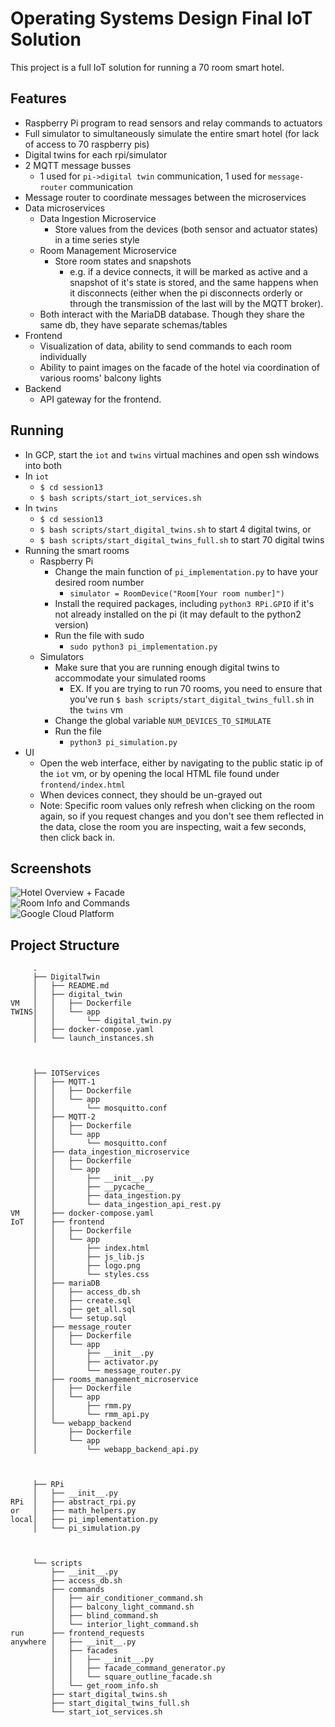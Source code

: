 # Operating Systems Design Final IoT Solution

This project is a full IoT solution for running a 70 room smart hotel.

## Features

- Raspberry Pi program to read sensors and relay commands to actuators
- Full simulator to simultaneously simulate the entire smart hotel (for lack of access to 70 raspberry pis)
- Digital twins for each rpi/simulator
- 2 MQTT message busses
    - 1 used for `pi->digital twin` communication, 1 used for `message-router` communication
- Message router to coordinate messages between the microservices
- Data microservices
    - Data Ingestion Microservice
        - Store values from the devices (both sensor and actuator states) in a time series style
    - Room Management Microservice
        - Store room states and snapshots
            - e.g. if a device connects, it will be marked as active and a snapshot of it's state is stored, and the
              same happens when it disconnects (either when the pi disconnects orderly or through the transmission of
              the last will by the MQTT broker).
    - Both interact with the MariaDB database. Though they share the same db, they have separate schemas/tables
- Frontend
    - Visualization of data, ability to send commands to each room individually
    - Ability to paint images on the facade of the hotel via coordination of various rooms' balcony lights
- Backend
    - API gateway for the frontend.

## Running

- In GCP, start the `iot` and `twins` virtual machines and open ssh windows into both
- In `iot`
    - `$ cd session13`
    - `$ bash scripts/start_iot_services.sh`
- In `twins`
    - `$ cd session13`
    - `$ bash scripts/start_digital_twins.sh` to start 4 digital twins, or
    - `$ bash scripts/start_digital_twins_full.sh` to start 70 digital twins
- Running the smart rooms
    - Raspberry Pi
        - Change the main function of `pi_implementation.py` to have your desired room number
            - `simulator = RoomDevice("Room[Your room number]")`
        - Install the required packages, including `python3 RPi.GPIO` if it's not already installed on the pi (it may
          default to the python2 version)
        - Run the file with sudo
            - `sudo python3 pi_implementation.py`
    - Simulators
        - Make sure that you are running enough digital twins to accommodate your simulated rooms
            - EX. If you are trying to run 70 rooms, you need to ensure that you've
              run `$ bash scripts/start_digital_twins_full.sh` in the `twins` vm
        - Change the global variable `NUM_DEVICES_TO_SIMULATE`
        - Run the file
            - `python3 pi_simulation.py`
- UI
    - Open the web interface, either by navigating to the public static ip of the `iot` vm, or by opening the local HTML
      file found under `frontend/index.html`
    - When devices connect, they should be un-grayed out
    - Note: Specific room values only refresh when clicking on the room again, so if you request changes and you don't
      see them reflected in the data, close the room you are inspecting, wait a few seconds, then click back in.

## Screenshots
![Hotel Overview + Facade](./facade.png)  
![Room Info and Commands](./roominfo.png)  
![Google Cloud Platform](./gcp.png)

## Project Structure

```
     .
     ├── DigitalTwin
     │   ├── README.md
     │   ├── digital_twin
VM   │   │   ├── Dockerfile
TWINS│   │   └── app
     │   │       └── digital_twin.py
     │   ├── docker-compose.yaml
     │   └── launch_instances.sh
     
     
     
     ├── IOTServices
     │   ├── MQTT-1
     │   │   ├── Dockerfile
     │   │   └── app
     │   │       └── mosquitto.conf
     │   ├── MQTT-2
     │   │   ├── Dockerfile
     │   │   └── app
     │   │       └── mosquitto.conf
     │   ├── data_ingestion_microservice
     │   │   ├── Dockerfile
     │   │   └── app
     │   │       ├── __init__.py
     │   │       ├── __pycache__
     │   │       ├── data_ingestion.py
     │   │       └── data_ingestion_api_rest.py
VM   │   ├── docker-compose.yaml
IoT  │   ├── frontend
     │   │   ├── Dockerfile
     │   │   └── app
     │   │       ├── index.html
     │   │       ├── js_lib.js
     │   │       ├── logo.png
     │   │       └── styles.css
     │   ├── mariaDB
     │   │   ├── access_db.sh
     │   │   ├── create.sql
     │   │   ├── get_all.sql
     │   │   └── setup.sql
     │   ├── message_router
     │   │   ├── Dockerfile
     │   │   └── app
     │   │       ├── __init__.py
     │   │       ├── activator.py
     │   │       └── message_router.py
     │   ├── rooms_management_microservice
     │   │   ├── Dockerfile
     │   │   └── app
     │   │       ├── rmm.py
     │   │       └── rmm_api.py
     │   └── webapp_backend
     │       ├── Dockerfile
     │       └── app
     │           └── webapp_backend_api.py



     ├── RPi
     │   ├── __init__.py
RPi  │   ├── abstract_rpi.py
or   │   ├── math_helpers.py
local│   ├── pi_implementation.py
     │   └── pi_simulation.py



     └── scripts
         ├── __init__.py
         ├── access_db.sh
         ├── commands
         │   ├── air_conditioner_command.sh
         │   ├── balcony_light_command.sh
         │   ├── blind_command.sh
         │   └── interior_light_command.sh
run      ├── frontend_requests
anywhere │   ├── __init__.py
         │   ├── facades
         │   │   ├── __init__.py
         │   │   ├── facade_command_generator.py
         │   │   └── square_outline_facade.sh
         │   └── get_room_info.sh
         ├── start_digital_twins.sh
         ├── start_digital_twins_full.sh
         └── start_iot_services.sh

```